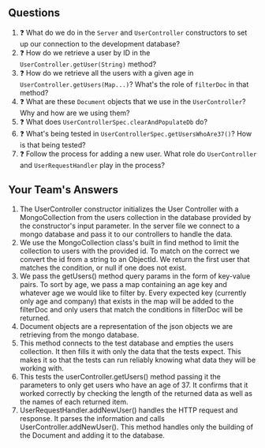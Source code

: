 ## Questions

1. :question: What do we do in the `Server` and `UserController` constructors
to set up our connection to the development database?
1. :question: How do we retrieve a user by ID in the `UserController.getUser(String)` method?
1. :question: How do we retrieve all the users with a given age 
in `UserController.getUsers(Map...)`? What's the role of `filterDoc` in that
method?
1. :question: What are these `Document` objects that we use in the `UserController`? 
Why and how are we using them?
1. :question: What does `UserControllerSpec.clearAndPopulateDb` do?
1. :question: What's being tested in `UserControllerSpec.getUsersWhoAre37()`?
How is that being tested?
1. :question: Follow the process for adding a new user. What role do `UserController` and 
`UserRequestHandler` play in the process?

## Your Team's Answers

1. The UserController constructor initializes the User Controller with a MongoCollection from the users collection in 
  the database provided by the constructor's input parameter. In the server file we connect to a  mongo database and 
  pass it to our controllers to handle the data.
1. We use the MongoCollection class's built in find method to limit the collection to users with the provided id. To 
 match on the correct we convert the id from a string to an ObjectId. We return the first user that matches the 
 condition, or null if one does not exist.
1. We pass the getUsers() method query params in the form of key-value pairs. To sort by age, we pass a map containing 
an age key and whatever age we would like to filter by. Every expected key (currently only age and company) that exists
in the map will be added to the filterDoc and only users that match the conditions in filterDoc will be returned.
1. Document objects are a representation of the json objects we are retrieving from the mongo database.
1. This method connects to the test database and empties the users collection. It then fills it with only the data that
the tests expect. This makes it so that the tests can run reliably knowing what data they will be working with.
1. This tests the userController.getUsers() method passing it the parameters to only get users who have an age of 37.
It confirms that it worked correctly by checking the length of the returned data as well as the names of each returned
item.
1. UserRequestHandler.addNewUser() handles the HTTP request and response. It parses the information and calls
UserController.addNewUser(). This method handles only the building of the Document and adding it to the database.
